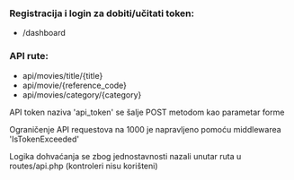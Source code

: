 <h3>Registracija i login za dobiti/učitati token:</h3>
<ul>
<li>/dashboard</li>
</ul>

<h3>API rute:</h3>

<ul>
<li>api/movies/title/{title}</li>
<li>api/movie/{reference_code}</li>
<li>api/movies/category/{category}</li>
</ul>

<p>API token naziva 'api_token' se šalje POST metodom kao parametar forme</p>

<p>Ograničenje API requestova na 1000 je napravljeno pomoću middlewarea 'IsTokenExceeded'</p>

<p>Logika dohvaćanja se zbog jednostavnosti nazali unutar ruta u routes/api.php (kontroleri nisu korišteni)</p>

